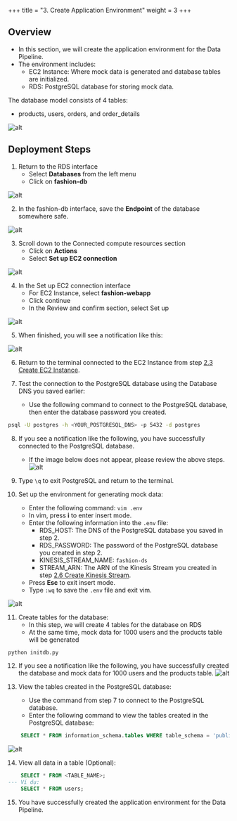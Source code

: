 +++
title = "3. Create Application Environment"
weight = 3
+++

## Overview
- In this section, we will create the application environment for the Data Pipeline.
- The environment includes:
  - EC2 Instance: Where mock data is generated and database tables are initialized.
  - RDS: PostgreSQL database for storing mock data.

The database model consists of 4 tables:
- products, users, orders, and order_details

![alt](/images/generate-data/1.png)

## Deployment Steps
1. Return to the RDS interface
   - Select **Databases** from the left menu
   - Click on **fashion-db**

![alt](/images/generate-data/img.png)

2. In the fashion-db interface, save the **Endpoint** of the database somewhere safe.

![alt](/images/generate-data/img_1.png)

3. Scroll down to the Connected compute resources section
   - Click on **Actions**
   - Select **Set up EC2 connection**

![alt](/images/generate-data/img_2.png)

4. In the Set up EC2 connection interface
   - For EC2 Instance, select **fashion-webapp**
   - Click continue
   - In the Review and confirm section, select Set up

![alt](/images/generate-data/img_3.png)

5. When finished, you will see a notification like this:

![alt](/images/generate-data/img_4.png)

6. Return to the terminal connected to the EC2 Instance from step [2.3 Create EC2 Instance](../preparation/setup-ec2.md).

7. Test the connection to the PostgreSQL database using the Database DNS you saved earlier:
    - Use the following command to connect to the PostgreSQL database, then enter the database password you created.

```bash
psql -U postgres -h <YOUR_POSTGRESQL_DNS> -p 5432 -d postgres
```
8. If you see a notification like the following, you have successfully connected to the PostgreSQL database.
    - If the image below does not appear, please review the above steps.
![alt](/images/generate-data/img_5.png)

9. Type `\q` to exit PostgreSQL and return to the terminal.

10. Set up the environment for generating mock data:
    - Enter the following command: `vim .env`
    - In vim, press **i** to enter insert mode.
    - Enter the following information into the `.env` file:
      - RDS_HOST: The DNS of the PostgreSQL database you saved in step 2.
      - RDS_PASSWORD: The password of the PostgreSQL database you created in step 2.
      - KINESIS_STREAM_NAME: `fashion-ds`
      - STREAM_ARN: The ARN of the Kinesis Stream you created in step [2.6 Create Kinesis Stream](../preparation/setup-kinesis.md).
    - Press **Esc** to exit insert mode.
    - Type `:wq` to save the `.env` file and exit vim.

![alt](/images/generate-data/img_6.png)

11. Create tables for the database:
    - In this step, we will create 4 tables for the database on RDS
    - At the same time, mock data for 1000 users and the products table will be generated

```bash
python initdb.py
```


12. If you see a notification like the following, you have successfully created the database and mock data for 1000 users and the products table.
![alt](/images/generate-data/img_7.png)

13. View the tables created in the PostgreSQL database:
    - Use the command from step 7 to connect to the PostgreSQL database.
    - Enter the following command to view the tables created in the PostgreSQL database:

```sql
    SELECT * FROM information_schema.tables WHERE table_schema = 'public';
```

![alt](/images/generate-data/img_8.png)

14. View all data in a table (Optional):
```sql
    SELECT * FROM <TABLE_NAME>;
--- Ví dụ:
    SELECT * FROM users;
```

15. You have successfully created the application environment for the Data Pipeline.
